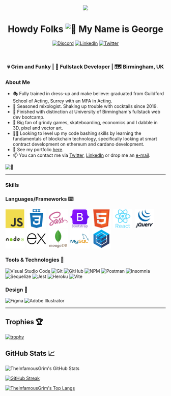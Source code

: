 <div id="header" align="center">
  <img src="https://media.giphy.com/media/3o7qE8TcxvLxDGPBmM/giphy.gif" width="100"/>
</div>
<h1 align="center">Howdy Folks <picture>
  <source srcset="https://fonts.gstatic.com/s/e/notoemoji/latest/1f47b/512.webp" type="image/webp">
  <img src="https://fonts.gstatic.com/s/e/notoemoji/latest/1f47b/512.gif" alt="👻" width="32" height="32">
</picture> My Name is George
</h1>
 
 <div id="badges" align="center">
 
<a href="https://discordapp.com/users/GrimFunk#8985">![Discord](https://img.shields.io/badge/Discord-%235865F2.svg?style=for-the-badge&logo=discord&logoColor=white)</a>
<a href="https://www.linkedin.com/in/george-fincher-aa7869214/">![LinkedIn](https://img.shields.io/badge/linkedin-%230077B5.svg?style=for-the-badge&logo=linkedin&logoColor=white)</a>
<a href="https://twitter.com/VaporWhy">![Twitter](https://img.shields.io/badge/Twitter-%231DA1F2.svg?style=for-the-badge&logo=Twitter&logoColor=white)</a>
  
 </div>
   
 <div align="center">
    <img src="https://komarev.com/ghpvc/?username=TheInfamousGrim&style=flat-square&color=fe30bc" alt=""/>
 </div>
 
 <h3 align="center">
  💀 Grim and Funky | 👾 Fullstack Developer | 🗺️ Birmingham, UK
 </h3>
  
 ### About Me

- 🎭 Fully trained in dress-up and make believe: graduated from Guildford School of Acting, Surrey with an MFA in Acting.
- 🍹 Seasoned mixologist. Shaking up trouble with cocktails since 2019.
- 🏅 Finished with distinction at University of Birmingham's fullstack web dev bootcamp.
- 💞️ Big fan of grindy games, skateboarding, economics and I dabble in 3D, pixel and vector art.
- 🧑‍🎓 Looking to level up my code bashing skills by learning the fundamentals of blockchain technology, specifically looking at smart contract development on ethereum and cardano development.
- 🌆 See my portfolio [here](https://theinfamousgrim.github.io/george-fincher-web-portfolio/).
- 📫 You can contact me via [Twitter](https://twitter.com/VaporWhy), [LinkedIn](https://www.linkedin.com/in/george-fincher-aa7869214/) or drop me an [e-mail](mailto:finchergeorge1@gmail.com).

<picture>
  <source srcset="https://fonts.gstatic.com/s/e/notoemoji/latest/1f680/512.webp" type="image/webp">
  <img src="https://fonts.gstatic.com/s/e/notoemoji/latest/1f680/512.gif" alt="🚀" width="32" height="32">
</picture>

---

### Skills

### Languages/Frameworks ⌨️

<div>
  <img src="https://github.com/devicons/devicon/blob/master/icons/javascript/javascript-original.svg" title="JavaScript" alt="JavaScript" width="60" height="60"/>&nbsp;
  <img src="https://github.com/devicons/devicon/blob/master/icons/css3/css3-plain-wordmark.svg"  title="CSS3" alt="CSS" width="60" height="60"/>&nbsp;
  <img src="https://github.com/devicons/devicon/blob/master/icons/sass/sass-original.svg" title="SASS" alt="SASS" width="60" height="60"/>&nbsp;
  <img src="https://github.com/devicons/devicon/blob/master/icons/bootstrap/bootstrap-original-wordmark.svg" title="Bootsrap" alt="Bootstrap" width="60" height="60"/>&nbsp;
  <img src="https://github.com/devicons/devicon/blob/master/icons/html5/html5-original.svg" title="HTML5" alt="HTML" width="60" height="60"/>&nbsp;
  <img src="https://github.com/devicons/devicon/blob/master/icons/react/react-original-wordmark.svg" title="React" alt="React" width="60" height="60"/>&nbsp;
  <img src="https://github.com/devicons/devicon/blob/master/icons/jquery/jquery-original-wordmark.svg" title="jQuery" alt="jQuery" width="60" height="60"/>&nbsp;
  <img src="https://github.com/devicons/devicon/blob/master/icons/nodejs/nodejs-original-wordmark.svg" title="NodeJS" alt="NodeJS" width="60" height="60"/>&nbsp;
  <img src="https://github.com/devicons/devicon/blob/master/icons/express/express-original.svg" title="Express" alt="Express" width="60" height="60"/>&nbsp;
  <img src="https://github.com/devicons/devicon/blob/master/icons/mongodb/mongodb-original-wordmark.svg" title="MongoDB" alt="MongoDB" width="60" height="60"/>&nbsp;
  <img src="https://github.com/devicons/devicon/blob/master/icons/mysql/mysql-original-wordmark.svg" title="MySQL"  alt="MySQL" width="60" height="60"/>&nbsp;
  <img src="https://github.com/devicons/devicon/blob/master/icons/sequelize/sequelize-original.svg" title="Sequelize" **alt="Sequelize" width="60" height="60"/>&nbsp;
</div>

### Tools & Technologies 🔧

![Visual Studio Code](https://img.shields.io/badge/Visual%20Studio%20Code-0078d7.svg?style=for-the-badge&logo=visual-studio-code&logoColor=white)
![Git](https://img.shields.io/badge/git-%23F05033.svg?style=for-the-badge&logo=git&logoColor=white)
![GitHub](https://img.shields.io/badge/github-%23121011.svg?style=for-the-badge&logo=github&logoColor=white)
![NPM](https://img.shields.io/badge/NPM-%23000000.svg?style=for-the-badge&logo=npm&logoColor=white)
![Postman](https://img.shields.io/badge/Postman-FF6C37?style=for-the-badge&logo=postman&logoColor=white)
![Insomnia](https://img.shields.io/badge/Insomnia-black?style=for-the-badge&logo=insomnia&logoColor=5849BE)
![Sequelize](https://img.shields.io/badge/Sequelize-52B0E7?style=for-the-badge&logo=Sequelize&logoColor=white)
![Jest](https://img.shields.io/badge/-jest-%23C21325?style=for-the-badge&logo=jest&logoColor=white)
![Heroku](https://img.shields.io/badge/heroku-%23430098.svg?style=for-the-badge&logo=heroku&logoColor=white)
![Vite](https://img.shields.io/badge/vite-%23646CFF.svg?style=for-the-badge&logo=vite&logoColor=white)

### Design 🎨

![Figma](https://img.shields.io/badge/figma-%23F24E1E.svg?style=for-the-badge&logo=figma&logoColor=white)
![Adobe Illustrator](https://img.shields.io/badge/adobe%20illustrator-%23FF9A00.svg?style=for-the-badge&logo=adobe%20illustrator&logoColor=white)

---

## Trophies 🏆

[![trophy](https://github-profile-trophy.vercel.app/?username=TheInfamousGrim&theme=tokyonight)](https://github.com/ryo-ma/github-profile-trophy)

## GitHub Stats 📈

![TheInfamousGrim's GitHub Stats](https://github-readme-stats.vercel.app/api?username=TheInfamousGrim&show_icons=true&theme=tokyonight)

[![GitHub Streak](https://github-readme-streak-stats.herokuapp.com?user=TheInfamousGrim&theme=tokyonight)](https://git.io/streak-stats)

[![TheInfamousGrim's Top Langs](https://github-readme-stats.vercel.app/api/top-langs/?username=TheInfamousGrim&hide=css,html&layout=compact&theme=tokyonight)](https://github.com/TheInfamousGrim/github-readme-stats)

<!---
TheInfamousGrim/TheInfamousGrim is a ✨ special ✨ repository because its `README.md` (this file) appears on your GitHub profile.
You can click the Preview link to take a look at your changes.
--->
